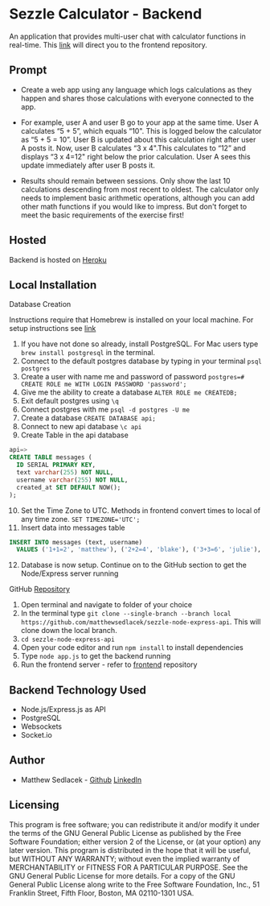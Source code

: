 # Sezzle Calculator - Backend

An application that provides multi-user chat with calculator functions in real-time. This [link](https://github.com/matthewsedlacek/sezzle-calculator-socketio) will direct you to the frontend repository.

## Prompt

- Create a web app using any language which logs calculations as they happen and shares those calculations with everyone connected to the app.

- For example, user A and user B go to your app at the same time. User A calculates “5 + 5”, which equals “10". This is logged below the calculator as “5 + 5 = 10”. User B is updated about this calculation right after user A posts it. Now, user B calculates “3 x 4".This calculates to “12” and displays “3 x 4=12" right below the prior calculation. User A sees this update immediately after user B posts it.

- Results should remain between sessions. Only show the last 10 calculations descending from most recent to oldest. The calculator only needs to implement basic arithmetic operations, although you can add other math functions if you would like to impress. But don't forget to meet the basic requirements of the exercise first!

## Hosted

Backend is hosted on [Heroku](https://serene-crag-73795.herokuapp.com/messages)

## Local Installation

Database Creation

Instructions require that Homebrew is installed on your local machine. For setup instructions see [link](https://brew.sh/)

1. If you have not done so already, install PostgreSQL. For Mac users type `brew install postgresql` in the terminal.
2. Connect to the default postgres database by typing in your terminal `psql postgres`
3. Create a user with name me and password of password `postgres=# CREATE ROLE me WITH LOGIN PASSWORD 'password';`
4. Give me the ability to create a database `ALTER ROLE me CREATEDB;`
5. Exit default postgres using `\q`
6. Connect postgres with me `psql -d postgres -U me`
7. Create a database `CREATE DATABASE api;`
8. Connect to new api database `\c api`
9. Create Table in the api database

```sql
api=>
CREATE TABLE messages (
  ID SERIAL PRIMARY KEY,
  text varchar(255) NOT NULL,
  username varchar(255) NOT NULL,
  created_at SET DEFAULT NOW();
);
```

10. Set the Time Zone to UTC. Methods in frontend convert times to local of any time zone. `SET TIMEZONE='UTC';`
11. Insert data into messages table

```sql
INSERT INTO messages (text, username)
  VALUES ('1+1=2', 'matthew'), ('2+2=4', 'blake'), ('3+3=6', 'julie'), ('4+4=8', 'courtney'), ('5+5=10', 'brian'), ('6+6=12', 'michael'), ('7+7=14', 'edward'), ('1+1=2', 'matthew'), ('2+2=4', 'blake'), ('3+3=6', 'julie');
```

12. Database is now setup. Continue on to the GitHub section to get the Node/Express server running

GitHub [Repository](https://github.com/matthewsedlacek/sezzle-calculator-socketio)

1. Open terminal and navigate to folder of your choice
2. In the terminal type `git clone --single-branch --branch local https://github.com/matthewsedlacek/sezzle-node-express-api`. This will clone down the local branch.
3. `cd sezzle-node-express-api`
4. Open your code editor and run `npm install` to install dependencies
5. Type `node app.js` to get the backend running
6. Run the frontend server - refer to [frontend](https://github.com/matthewsedlacek/sezzle-calculator-socketio/tree/local) repository

## Backend Technology Used

- Node.js/Express.js as API
- PostgreSQL
- Websockets
- Socket.io

## Author

- Matthew Sedlacek - [Github](https://github.com/matthewsedlacek) [LinkedIn](https://www.linkedin.com/in/matthew-sedlacek/)

## Licensing

This program is free software; you can redistribute it and/or modify it under the terms of the GNU General Public License as published by the Free Software Foundation; either version 2 of the License, or (at your option) any later version.
This program is distributed in the hope that it will be useful, but WITHOUT ANY WARRANTY; without even the implied warranty of MERCHANTABILITY or FITNESS FOR A PARTICULAR PURPOSE. See the GNU General Public License for more details.
For a copy of the GNU General Public License along write to the Free Software Foundation, Inc., 51 Franklin Street, Fifth Floor, Boston, MA 02110-1301 USA.
